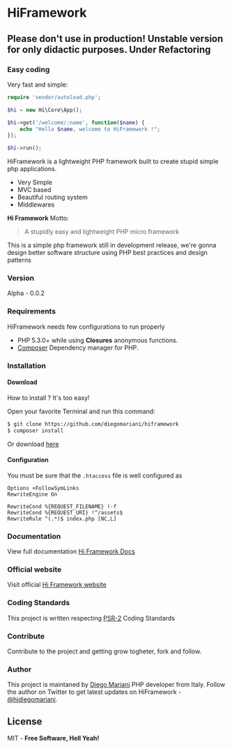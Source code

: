 # HiFramework
## Please don't use in production! Unstable version for only didactic purposes. Under Refactoring
### Easy coding

Very fast and simple:

```php
require 'vendor/autoload.php';

$hi = new Hi\Core\App();

$hi->get('/welcome/:name', function($name) {
    echo "Hello $name, welcome to HiFramework !";
});

$hi->run();
```

HiFramework is a lightweight PHP framework built to create stupid simple php applications.

  - Very Simple
  - MVC based
  - Beautiful routing system
  - Middlewares

**Hi Framework** Motto:

> A stupidly easy and lightweight PHP micro framework

This is a simple php framework still in development release, we're gonna design better software structure using PHP best practices and design patterns  

### Version
Alpha - 0.0.2

### Requirements

HiFramework needs few configurations to run properly

* PHP 5.3.0+ while using **Closures** anonymous functions.
* [Composer](http://getcomposer.org) Dependency manager for PHP.

### Installation

#### Download

How to install ? It's too easy!

Open your favorite Terminal and run this command:


```sh
$ git clone https://github.com/diegomariani/hiframework
$ composer install
```

Or download [here](https://github.com/diegomariani/HiFramework/tarball/master)

#### Configuration

You must be sure that the `.htaccess` file is well configured as
```.htaccess
Options +FollowSymLinks
RewriteEngine On

RewriteCond %{REQUEST_FILENAME} !-f
RewriteCond %{REQUEST_URI} !^/assets$
RewriteRule ^(.*)$ index.php [NC,L]
```

### Documentation

View full documentation [Hi Framework Docs](http://hiframework.diegomariani.com/docs)

### Official website

Visit official [Hi Framework website](http://diegomariani.github.io/HiFramework)

### Coding Standards

This project is written respecting [PSR-2](https://github.com/php-fig/fig-standards/blob/master/accepted/PSR-2-coding-style-guide.md) Coding Standards

### Contribute 

Contribute to the project and getting grow togheter, fork and follow.

### Author

This project is maintaned by [Diego Mariani](http://diegomariani.com) PHP developer from Italy. Follow the author on Twitter to get latest updates on HiFramework - [@hidiegomariani](https://twitter.com/hidiegomariani).


License
----

MIT -
**Free Software, Hell Yeah!**

[PHP]:http://php.net/


